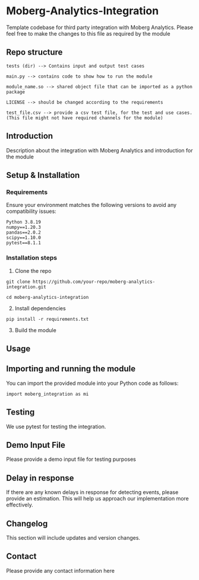 # Moberg-Analytics-Integration
Template codebase for third party integration with Moberg Analytics. Please feel free to make the changes to this file as required by the module

## Repo structure

```
tests (dir) --> Contains input and output test cases

main.py --> contains code to show how to run the module

module_name.so --> shared object file that can be imported as a python package

LICENSE --> should be changed according to the requirements

test_file.csv --> provide a csv test file, for the test and use cases. (This file might not have required channels for the module)

```

## Introduction

Description about the integration with Moberg Analytics and introduction for the module

## Setup & Installation

### Requirements

Ensure your environment matches the following versions to avoid any compatibility issues:
```
Python 3.8.19
numpy==1.20.3
pandas==2.0.2
scipy==1.10.0
pytest==8.1.1
```

### Installation steps

1. Clone the repo

```
git clone https://github.com/your-repo/moberg-analytics-integration.git
```
```
cd moberg-analytics-integration
```

2. Install dependencies

```
pip install -r requirements.txt
```

3. Build the module


## Usage

## Importing and running the module
You can import the provided module into your Python code as follows:
```
import moberg_integration as mi
```

## Testing
We use pytest for testing the integration.

## Demo Input File
Please provide a demo input file for testing purposes

## Delay in response
If there are any known delays in response for detecting events, please provide an estimation. This will help us approach our implementation more effectively.

## Changelog
This section will include updates and version changes.


## Contact
Please provide any contact information here
